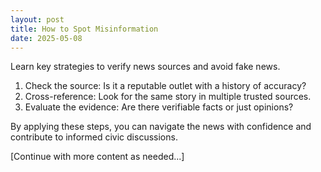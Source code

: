 ```yaml
---
layout: post
title: How to Spot Misinformation
date: 2025-05-08
---
```

Learn key strategies to verify news sources and avoid fake news.

1. Check the source: Is it a reputable outlet with a history of accuracy?
2. Cross-reference: Look for the same story in multiple trusted sources.
3. Evaluate the evidence: Are there verifiable facts or just opinions?

By applying these steps, you can navigate the news with confidence and contribute to informed civic discussions.

[Continue with more content as needed...]

